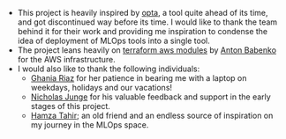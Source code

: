 - This project is heavily inspired by [opta](https://github.com/run-x/opta), a tool quite ahead of its time, and got discontinued way before its time. I would like to thank the team behind it for their work and providing me inspiration to condense the idea of deployment of MLOps tools into a single tool.
- The project leans heavily on [terraform aws modules](https://github.com/terraform-aws-modules/) by [Anton Babenko](https://www.linkedin.com/in/antonbabenko/) for the AWS infrastructure.
- I would also like to thank the following individuals:
  - [Ghania Riaz](https://www.linkedin.com/in/ghaniariaz) for her patience in bearing me with a laptop on weekdays, holidays and our vacations!
  - [Nicholas Junge](https://www.linkedin.com/in/nicholas-junge/) for his valuable feedback and support in the early stages of this project.
  - [Hamza Tahir](https://www.linkedin.com/in/hamzatahirofficial); an old friend and an endless source of inspiration on my journey in the MLOps space.

